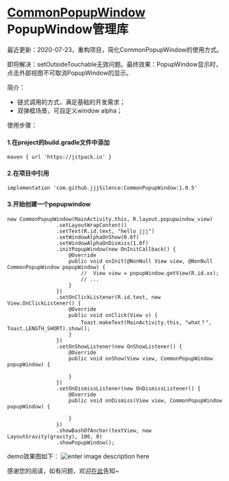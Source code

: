 # [CommonPopupWindow](https://github.com/jjjSilence/CommonPopupWindow) PopupWindow管理库

最近更新：2020-07-23，重构项目，简化CommonPopupWindow的使用方式。

即将解决：setOutsideTouchable无效问题。最终效果：PopupWindow显示时，点击外部视图不可取消PopupWindow的显示。

简介：
- 链式调用的方式，满足基础的开发需求；
- 双弹框场景，可自定义window alpha；

使用步骤：
#### 1.在project的build.gradle文件中添加 
```
maven { url 'https://jitpack.io' }
```
     
#### 2.在项目中引用
```
implementation 'com.github.jjjSilence:CommonPopupWindow:1.0.5'
```

#### 3.开始创建一个popupwindow
```
new CommonPopupWindow(MainActivity.this, R.layout.popupwindow_view)
                .setLayoutWrapContent()
                .setText(R.id.text, "hello jjj")
                .setWindowAlphaOnShow(0.6f)
                .setWindowAlphaOnDismiss(1.0f)
                .initPopupWindow(new OnInitCallback() {
                    @Override
                    public void onInit(@NonNull View view, @NonNull CommonPopupWindow popupWindow) {
                        //  View view = popupWindow.getView(R.id.xx);
                        // ...
                    }
                })
                .setOnClickListener(R.id.text, new View.OnClickListener() {
                    @Override
                    public void onClick(View v) {
                        Toast.makeText(MainActivity.this, "what？", Toast.LENGTH_SHORT).show();
                    }
                })
                .setOnShowListener(new OnShowListener() {
                    @Override
                    public void onShow(View view, CommonPopupWindow popupWindow) {

                    }
                })
                .setOnDismissListener(new OnDismissListener() {
                    @Override
                    public void onDismiss(View view, CommonPopupWindow popupWindow) {

                    }
                })
                .showBashOfAnchor(textView, new LayoutGravity(gravity), 100, 0)
                .showPopupWindow();

```

demo效果图如下：
![enter image description here](https://github.com/jjjSilence/SmartPopupWindow/blob/master/demo.gif)

感谢您的阅读，如有问题，欢迎[在此](https://github.com/jjjSilence/SmartPopupWindow/issues)告知~
